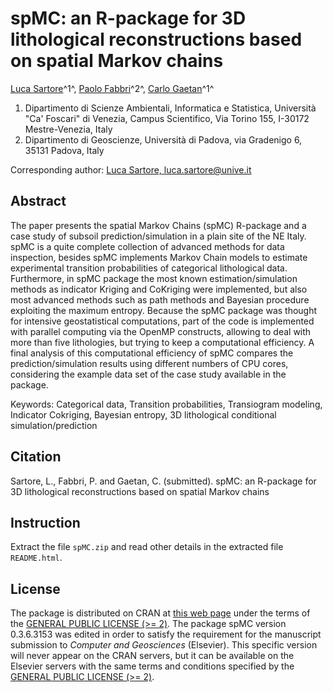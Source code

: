 spMC: an R-package for 3D lithological reconstructions based on spatial Markov chains
=====================================================================================

[Luca Sartore](mailto://luca.sartore@unive.it)^1^, [Paolo Fabbri](paolo.fabbri@unipd.it)^2^, [Carlo Gaetan](mailto://gaetan@unive.it)^1^

  1. Dipartimento di Scienze Ambientali, Informatica e Statistica,
     Università "Ca' Foscari" di Venezia,
     Campus Scientifico, Via Torino 155,
     I-30172 Mestre-Venezia, Italy
  2. Dipartimento di Geoscienze,
     Università di Padova,
     via Gradenigo 6,
     35131 Padova, Italy

Corresponding author: [Luca Sartore, luca.sartore@unive.it](mailto://luca.sartore@unive.it)

Abstract
--------

The paper presents the  spatial Markov Chains (spMC) R-package and a case study of subsoil prediction/simulation in a plain site of the NE Italy. 
spMC is a quite complete collection of advanced methods for data inspection, besides spMC implements Markov Chain models to estimate experimental transition probabilities of categorical lithological data. 
Furthermore, in spMC package the most known estimation/simulation methods as indicator Kriging and CoKriging were implemented, but also most advanced methods such as path methods and Bayesian procedure exploiting the maximum entropy. 
Because the spMC package was thought for intensive geostatistical computations, part of the code is implemented with parallel computing via the OpenMP constructs, allowing to deal with more than five lithologies, but trying to keep a computational efficiency. 
A final analysis of this computational efficiency of spMC compares the prediction/simulation results using different numbers of CPU cores, considering the example data set of the case study available in the package.

Keywords: Categorical data, Transition probabilities, Transiogram modeling, Indicator Cokriging, Bayesian entropy, 3D lithological conditional simulation/prediction

Citation
--------

Sartore, L., Fabbri, P. and Gaetan, C. (submitted). spMC: an R-package for 3D lithological reconstructions based on spatial Markov chains

Instruction
-----------

Extract the file `spMC.zip` and read other details in the extracted file `README.html`.

License
-------

The package is distributed on CRAN at [this web page](https://cran.r-project.org/web/packages/spMC/index.html) under the terms of the [GENERAL PUBLIC LICENSE (>= 2)](https://cran.r-project.org/web/licenses/GPL-2). The package spMC version 0.3.6.3153 was edited in order to satisfy the requirement for the manuscript submission to *Computer and Geosciences* (Elsevier). This specific version will never appear on the CRAN servers, but it can be available on the Elsevier servers with the same terms and conditions specified by the [GENERAL PUBLIC LICENSE (>= 2)](https://cran.r-project.org/web/licenses/GPL-2).
